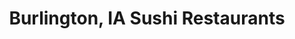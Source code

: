 ---
layout: city
title: Burlington, IA Sushi Restaurants
permalink: /iowa/burlington/
stateAbbr: IA
stateName: Iowa
cityName: Burlington

---